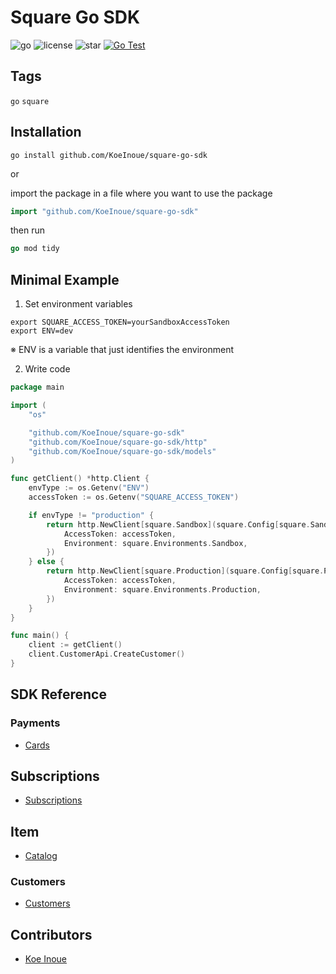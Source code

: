 # Square Go SDK

<!-- # Badges -->

![go](https://img.shields.io/github/go-mod/go-version/KoeInoue/square-go-sdk)
![license](https://img.shields.io/github/license/KoeInoue/square-go-sdk)
![star](https://img.shields.io/github/stars/KoeInoue/square-go-sdk?style=social)
[![Go Test](https://github.com/KoeInoue/square-go-sdk/actions/workflows/go-test.yml/badge.svg)](https://github.com/KoeInoue/square-go-sdk/actions/workflows/go-test.yml)

## Tags

`go` `square`

## Installation

```shell
go install github.com/KoeInoue/square-go-sdk
```

or

import the package in a file where you want to use the package
```go
import "github.com/KoeInoue/square-go-sdk"
```

then run
```go
go mod tidy
```

## Minimal Example

1. Set environment variables
```shell
export SQUARE_ACCESS_TOKEN=yourSandboxAccessToken
export ENV=dev
```
※ ENV is a variable that just identifies the environment

2. Write code

```go
package main

import (
    "os"

	"github.com/KoeInoue/square-go-sdk"
	"github.com/KoeInoue/square-go-sdk/http"
	"github.com/KoeInoue/square-go-sdk/models"
)

func getClient() *http.Client {
    envType := os.Getenv("ENV")
    accessToken := os.Getenv("SQUARE_ACCESS_TOKEN")

    if envType != "production" {
        return http.NewClient[square.Sandbox](square.Config[square.Sandbox]{
            AccessToken: accessToken,
            Environment: square.Environments.Sandbox,
        })
    } else {
        return http.NewClient[square.Production](square.Config[square.Production]{
            AccessToken: accessToken,
            Environment: square.Environments.Production,
        })
    }
}

func main() {
    client := getClient()
    client.CustomerApi.CreateCustomer()
}
```

## SDK Reference

### Payments
- [Cards](https://github.com/KoeInoue/square-go-sdk/blob/v0.1.3/doc/api/cards.md)

## Subscriptions
- [Subscriptions](https://github.com/KoeInoue/square-go-sdk/blob/v0.1.3/doc/api/subscriptions.md)

## Item
- [Catalog](https://github.com/KoeInoue/square-go-sdk/blob/v0.1.3/doc/api/catalog.md)

### Customers
- [Customers](https://github.com/KoeInoue/square-go-sdk/blob/v0.1.3/doc/api/customers.md#customers)

## Contributors

- [Koe Inoue](https://github.com/KoeInoue)


<!-- CREATED_BY_LEADYOU_README_GENERATOR -->
